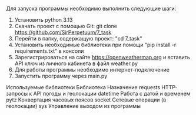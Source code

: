 Для запуска программы необходимо выполнить следующие шаги:
1) Установить python 3.13
2) Скачать проект с помощью Git: git clone https://github.com/SirPerpetuum/7_task
3) Перейти в папку, содержащую проект: "cd 7_task"
4) Установить необходимые библиотеки при помощи "pip install -r requirements.txt" в консоли
4) Зарегистрироваться на сайте https://openweathermap.org и вставить API ключ из личного кабинета в файл weather.py 
5) Для работы программы необходимо интернет-подключение
6) Запустить программу через main.py

Используемые библиотеки
Библиотека	Назначение
requests	HTTP-запросы к API погоды и геолокации
datetime	Работа с датой и временем
pytz	Конвертация часовых поясов
socket	Сетевые операции (в геолокации)
sys	Управление выходом из программы
